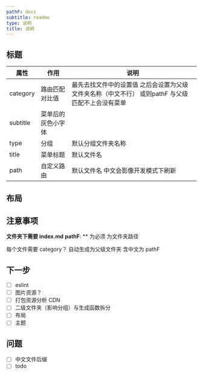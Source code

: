 ```yaml
---
pathF: docs
subtitle: readme
type: 说明
title: 说明
---
```


## 标题
| 属性     | 作用               | 说明                                                                                             |
| -------- | ------------------ | ------------------------------------------------------------------------------------------------ |
| category | 路由匹配对比值     | 最先去找文件中的设置值 之后会设置为父级文件夹名称（中文不行） 或则pathF 与父级匹配不上会没有菜单 |
| subtitle | 菜单后的灰色小字体 |                                                                                                  |
| type     | 分组               | 默认分组文件夹名称                                                                               |
| title    | 菜单标题           | 默认文件名                                                                                       |
| path     | 自定义路由         | 默认文件名 中文会影像开发模式下刷新                                                              |

## 布局



## 注意事项

**文件夹下需要 index.md**
**pathF**: \*\* 为必须 为文件夹路径

每个文件需要 category？ 自动生成为父级文件夹 含中文为 pathF

## 下一步
- [ ] eslint
- [ ] 图片资源？
- [ ] 打包资源分析 CDN
- [ ] 二级文件夹（影响分组）与生成函数拆分
- [ ] 布局
- [ ] 主题

## 问题
- [ ] 中文文件后缀
- [ ] todo 